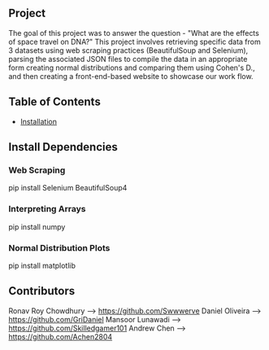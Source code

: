 ## Project
The goal of this project was to answer the question - "What are the effects of space travel on DNA?"
This project involves retrieving specific data from 3 datasets using web scraping practices (BeautifulSoup and Selenium), parsing the associated JSON files to compile the data in an appropriate form
creating normal distributions and comparing them using Cohen's D., and then creating a front-end-based website to showcase our work flow.

## Table of Contents

- [Installation](#installation)

## Install Dependencies
### Web Scraping
pip install Selenium BeautifulSoup4
### Interpreting Arrays
pip install numpy
### Normal Distribution Plots
pip install matplotlib

## Contributors
Ronav Roy Chowdhury --> https://github.com/Swwwerve
Daniel Oliveira --> https://github.com/GriDaniel 
Mansoor Lunawadi --> https://github.com/Skilledgamer101
Andrew Chen --> https://github.com/Achen2804
